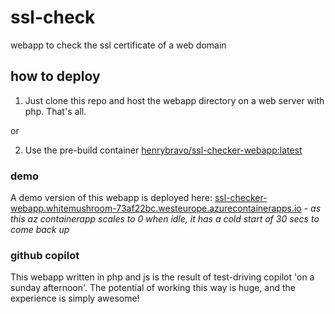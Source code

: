 # ssl-check
webapp to check the ssl certificate of a web domain

## how to deploy

1. Just clone this repo and host the webapp directory on a web server with php. That's all.

or

2. Use the pre-build container [henrybravo/ssl-checker-webapp:latest](https://hub.docker.com/r/henrybravo/ssl-checker-webapp)

### demo

A demo version of this webapp is deployed here: [ssl-checker-webapp.whitemushroom-73af22bc.westeurope.azurecontainerapps.io](https://ssl-checker-webapp.whitemushroom-73af22bc.westeurope.azurecontainerapps.io) - *as this az containerapp scales to 0 when idle, it has a cold start of 30 secs to come back up*

### github copilot
This webapp written in php and js is the result of test-driving copilot 'on a sunday afternoon'. The potential of working this way is huge, and the experience is simply awesome!
